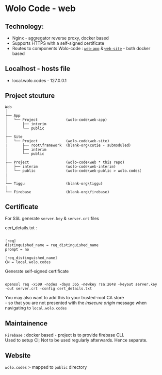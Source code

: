 # Wolo Code - web

## Technology:
- Nginx - aggregator reverse proxy, docker based
- Supports HTTPS with a self-signed certificate
- Routes to components Wolo-code : [`web-app`](https://github.com/wolo-code/web-app) & [`web-site`](https://github.com/wolo-code/web-site) - both docker based

## Localhost - hosts file

- local.wolo.codes - 127.0.0.1

## Project stcuture

```
Web
│
├── App
│   └── Project             (wolo-code\web-app)
│       ├── interim
│       └── public
│
├── Site
│   └── Project             (wolo-code\web-site)
|       ├── root\framework  (blank-org\cutie - submoduled)
│       ├── interim
│       └── public
│
├── Project                 (wolo-code\web * this repo)
│   ├── interim             (wolo-code\web-interim)
│   └── public              (wolo-code\web-public > wolo.codes)
|
│
└── Tiggu                   (blank-org\tiggu)
│
└── Firebase                (blank-org\firebase)
```

## Certificate

For SSL generate `server.key` & `server.crt` files

cert_details.txt :

```

[req]
distinguished_name = req_distinguished_name
prompt = no

[req_distinguished_name]
CN = local.wolo.codes
```

Generate self-signed certificate
```

openssl req -x509 -nodes -days 365 -newkey rsa:2048 -keyout server.key -out server.crt -config cert_details.txt
```

You may also want to add this to your trusted-root CA store  
\- so that you are not presented with the *insecure origin* message when navigating to `local.wolo.codes`


## Maintainence
`Firebase` : docker based - project is to provide firebase CLI.  
Used to setup CI; Not to be used regularly afterwards. Hence separate.

## Website
`wolo.codes` \> mapped to `public` directory
